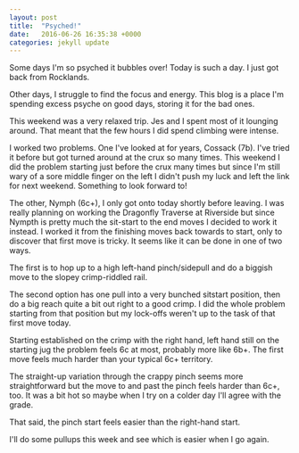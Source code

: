 ```yaml
---
layout: post
title:  "Psyched!"
date:   2016-06-26 16:35:38 +0000
categories: jekyll update
---
```

Some days I'm so psyched it bubbles over! Today is such a day. I just got back from Rocklands.

Other days, I struggle to find the focus and energy. This blog is a place I'm spending excess psyche on good days, storing it for the bad ones.

This weekend was a very relaxed trip. Jes and I spent most of it lounging around. That meant that the few hours I did spend climbing were intense.

I worked two problems. One I've looked at for years, Cossack (7b). I've tried it before but got turned around at the crux so many times. This weekend I did the problem starting just before the crux many times but since I'm still wary of a sore middle finger on the left I didn't push my luck and left the link for next weekend. Something to look forward to!

The other, Nymph (6c+), I only got onto today shortly before leaving. I was really planning on working the Dragonfly Traverse at Riverside but since Nympth is pretty much the sit-start to the end moves I decided to work it instead. I worked it from the finishing moves back towards to start, only to discover that first move is tricky. It seems like it can be done in one of two ways. 

The first is to hop up to a high left-hand pinch/sidepull and do a biggish move to the slopey crimp-riddled rail. 

The second option has one pull into a very bunched sitstart position, then do a big reach quite a bit out right to a good crimp. I did the whole problem starting from that position but my lock-offs weren't up to the task of that first move today. 

Starting established on the crimp with the right hand, left hand still on the starting jug the problem feels 6c at most, probably more like 6b+. The first move feels much harder than your typical 6c+ territory.

The straight-up variation through the crappy pinch seems more straightforward but the move to and past the pinch feels harder than 6c+, too. It was a bit hot so maybe when I try on a colder day I'll agree with the grade.

That said, the pinch start feels easier than the right-hand start. 

I'll do some pullups this week and see which is easier when I go again.
